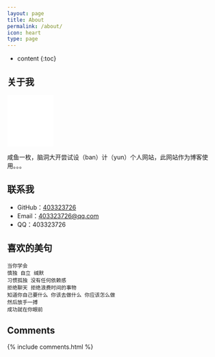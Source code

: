 ```yaml
---
layout: page
title: About
permalink: /about/
icon: heart
type: page
---
```


* content
{:toc}

## 关于我

<iframe src="2B.jpg" style="border: 0;height: 120px;width: 108px;overflow: hidden;" frameBorder="0"></iframe>

咸鱼一枚，脑洞大开尝试设（ban）计（yun）个人网站，此网站作为博客使用。。。

## 联系我

* GitHub：[403323726](https://github.com/403323726)
* Email：403323726@qq.com
* QQ：403323726


## 喜欢的美句

	当你学会
	慎独 自立 缄默
	习惯孤独 没有任何依赖感
	拒绝聊天 拒绝浪费时间的事物
	知道你自己要什么 你该去做什么 你应该怎么做
	然后放手一搏
	成功就在你眼前


## Comments

{% include comments.html %}
